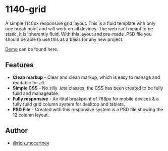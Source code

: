 1140-grid
=========

A simple 1140px responsive grid layout. This is a fluid template with only one break point and will work on all devices. The web isn't meant to be static, it is inherently fluid. With this layout and pre-made .PSD file you should be able to use this as a basis for any new project.

<a href="http://richmccartney.github.io/1140-grid/">Demo</a> can be found here.

## Features

- **Clean markup** - Clear and clean markup, which is easy to manage and readable for all.
- **Simple CSS** - No silly *.last* classes, the CSS has been created to be fully fuild and manageable.
- **Fully responsive** - An itital breakpoint of 768px for mobile devices & a fully fuild grid column system for desktop and tablets.
- **PSD File** - Created with this responsive system is a PSD file showing the 12 column layout.

## Author

- [@rich_mccartney](http://twitter.com/Rich_McCartney)


